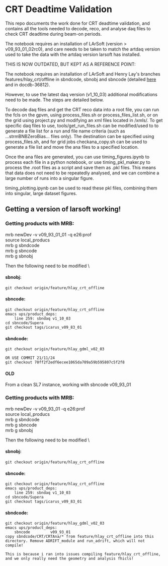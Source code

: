 # CRT Deadtime Validation

This repo documents the work done for CRT deadtime validation, and contains all the tools needed to decode, reco, and analyse daq files to check CRT deadtime during beam-on periods. 

The notebook requires an installation of LArSoft (version > v09_93_01_02rc0), and care needs to be taken to match the artdaq version used to take the data with the artdaq version larsoft has installed.

THIS IS NOW OUTDATED, BUT KEPT AS A REFERENCE POINT:

The notebook requires an installation of LArSoft and Henry Lay's branches features/hlay_crt/offline in sbndcode, sbnobj and sbncode (detailed [here](https://sbn-docdb.fnal.gov/cgi-bin/sso/RetrieveFile?docid=36812&filename=CRT%20Offline%20Guide%20v3.pdf&version=3) and in docdb-36812).

However, to use the latest daq version (v1_10_03) additional modifications need to be made. The steps are detailed below.

To decode daq files and get the CRT reco data into a root file, you can run the fcls on the gpvm, using process_files.sh or process_files_list.sh, or on the grid using project.py and modifying an xml files located in /xmls/. To get specific daq files to use, tools/get_run_files.sh can be modified/used to to generate a file list for a run and file name criteria (such as ...strmBNBZeroBias... files only). The destination can be specified using process_files.sh, and for grid jobs checkana_copy.sh can be used to generate a file list and move the ana files to a specified location.

Once the ana files are generated, you can use timing_figures.ipynb to process each file in a python notebook, or use timing_pkl_maker.py to process the .root files as a script and save them as .pkl files. This means that data does not need to be repeatedly analysed, and we can combine a large number of runs into a singular figure.

timing_plotting.ipynb can be used to read these pkl files, combining them into singular, large dataset figures.


## Getting a version of larsoft working!


### Getting products with MRB:

mrb newDev -v v09_93_01_01 -q e26:prof \
source local_producs \
mrb g sbndcode \
mrb g sbncode \
mrb g sbnobj 

Then the following need to be modified
\
#### sbnobj: 
        
    git checkout origin/feature/hlay_crt_offline

#### sbncode:
    git checkout origin/feature/hlay_crt_offline
    emacs ups/product_deps:
        line 259: sbndaq v1_10_03
    cd sbncode/Supera
    git checkout tags/icarus_v09_83_01

#### sbndcode:
    
    git checkout origin/feature/hlay_gdml_v02_03

    OR USE COMMIT 21/11/24
    git checkout 70ff2f2edf6ecee1065da709a59b595807c5f2f8




#### OLD


From a clean SL7 instance, working with sbncode v09_93_01

### Getting products with MRB:

mrb newDev -v v09_93_01 -q e26:prof \
source local_producs \
mrb g sbndcode \
mrb g sbncode \
mrb g sbnobj 

Then the following need to be modified
\
#### sbnobj: 
        
    git checkout origin/feature/hlay_crt_offline

#### sbncode:
    git checkout origin/feature/hlay_crt_offline
    emacs ups/product_deps:
        line 259: sbndaq v1_10_03
    cd sbncode/Supera
    git checkout tags/icarus_v09_83_01

#### sbndcode:
    git checkout origin/feature/hlay_gdml_v02_03
    emacs ups/product_deps:
        sbncode         v09_93_01 
    copy sbndcode/CRT/CRTAna/* from feature/hlay_crt_offline into this directory. Remove ADRIFT_module and run_adrift, which will not compile!

    This is because i ran into issues compiling feature/hlay_crt_offline, and we only really need the geometry and analysis fhicls!




